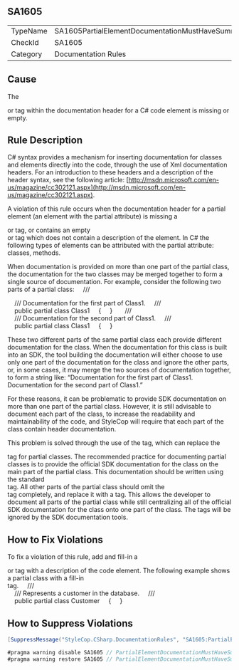﻿## SA1605

<table>
<tr>
  <td>TypeName</td>
  <td>SA1605PartialElementDocumentationMustHaveSummary</td>
</tr>
<tr>
  <td>CheckId</td>
  <td>SA1605</td>
</tr>
<tr>
  <td>Category</td>
  <td>Documentation Rules</td>
</tr>
</table>

## Cause

The <summary> or <content> tag within the documentation header for a C# code element is missing or empty.

## Rule Description

C# syntax provides a mechanism for inserting documentation for classes and elements directly into the code, through the use of Xml documentation headers. For an introduction to these headers and a description of the header syntax, see the following article: [http://msdn.microsoft.com/en-us/magazine/cc302121.aspx](http://msdn.microsoft.com/en-us/magazine/cc302121.aspx).

A violation of this rule occurs when the documentation header for a partial element (an element with the partial attribute) is missing a <summary> or <content> tag, or contains an empty <summary> or <content> tag which does not contain a description of the element. In C# the following types of elements can be attributed with the partial attribute: classes, methods.

When documentation is provided on more than one part of the partial class, the documentation for the two classes may be merged together to form a single source of documentation. For example, consider the following two parts of a partial class:
    /// <summary>
    /// Documentation for the first part of Class1.
    /// </summary>
    public partial class Class1
    {
    }
 
    /// <summary>
    /// Documentation for the second part of Class1.
    /// </summary>
    public partial class Class1
    {
    }



These two different parts of the same partial class each provide different documentation for the class. When the documentation for this class is built into an SDK, the tool building the documentation will either choose to use only one part of the documentation for the class and ignore the other parts, or, in some cases, it may merge the two sources of documentation together, to form a string like: “Documentation for the first part of Class1. Documentation for the second part of Class1.”

For these reasons, it can be problematic to provide SDK documentation on more than one part of the partial class. However, it is still advisable to document each part of the class, to increase the readability and maintainability of the code, and StyleCop will require that each part of the class contain header documentation.

This problem is solved through the use of the <content> tag, which can replace the <summary> tag for partial classes. The recommended practice for documenting partial classes is to provide the official SDK documentation for the class on the main part of the partial class. This documentation should be written using the standard <summary> tag. All other parts of the partial class should omit the <summary> tag completely, and replace it with a <content> tag. This allows the developer to document all parts of the partial class while still centralizing all of the official SDK documentation for the class onto one part of the class. The <content> tags will be ignored by the SDK documentation tools.

## How to Fix Violations
To fix a violation of this rule, add and fill-in a <summary> or <content> tag with a description of the code element.
The following example shows a partial class with a fill-in <summary> tag.
    /// <summary>
    /// Represents a customer in the database.
    /// </summary>
    public partial class Customer
    {
    }



## How to Suppress Violations

```csharp
[SuppressMessage("StyleCop.CSharp.DocumentationRules", "SA1605:PartialElementDocumentationMustHaveSummary", Justification = "Reviewed.")]
```

```csharp
#pragma warning disable SA1605 // PartialElementDocumentationMustHaveSummary
#pragma warning restore SA1605 // PartialElementDocumentationMustHaveSummary
```
